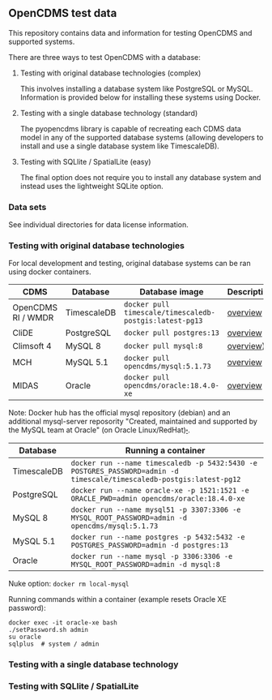 ## OpenCDMS test data

This repository contains data and information for testing OpenCDMS and supported systems.

There are three ways to test OpenCDMS with a database:
1. Testing with original database technologies (complex)

    This involves installing a database system like PostgreSQL or MySQL. Information is provided below for installing these systems using Docker.
    
2. Testing with a single database technology (standard)

    The pyopencdms library is capable of recreating each CDMS data model in any of the supported database systems (allowing developers to install and use a single database system like TimescaleDB).

3. Testing with SQLlite / SpatialLite (easy)

    The final option does not require you to install any database system and instead uses the lightweight SQLite option.

### Data sets

See individual directories for data license information.

### Testing with original database technologies

For local development and testing, original database systems can be ran using docker containers.

| CDMS               | Database    | Database image | Description |
|--------------------|-------------|----------------|-------------|
| OpenCDMS RI / WMDR | TimescaleDB | `docker pull timescale/timescaledb-postgis:latest-pg13` | [overview](https://github.com/timescale/timescaledb-docker) |
| CliDE              | PostgreSQL  | `docker pull postgres:13`                               | [overview](https://hub.docker.com/_/postgres) |
| Climsoft 4         | MySQL 8     | `docker pull mysql:8`                                   | [overview](https://hub.docker.com/_/mysql)) |
| MCH                | MySQL 5.1   | `docker pull opencdms/mysql:5.1.73`                     | [overview](https://github.com/opencdms/mysql-5.1.73) |
| MIDAS              | Oracle      | `docker pull opencdms/oracle:18.4.0-xe`                 | [overview](https://github.com/oracle/docker-images/tree/main/OracleDatabase/SingleInstance) |

Note: Docker hub has the official mysql repository (debian) and an additional mysql-server reposority "Created, maintained and supported by the MySQL team at Oracle" (on Oracle Linux/RedHat)[⬞](https://stackoverflow.com/questions/44854843/docker-is-there-any-difference-between-the-two-mysql-docker-images).

| Database    | Running a container |
|-------------|---------------------|
| TimescaleDB | `docker run --name timescaledb -p 5432:5430 -e POSTGRES_PASSWORD=admin -d timescale/timescaledb-postgis:latest-pg12` |
| PostgreSQL  | `docker run --name oracle-xe -p 1521:1521 -e ORACLE_PWD=admin opencdms/oracle:18.4.0-xe` |
| MySQL 8     | `docker run --name mysql51 -p 3307:3306 -e MYSQL_ROOT_PASSWORD=admin -d opencdms/mysql:5.1.73` |
| MySQL 5.1   | `docker run --name postgres -p 5432:5432 -e POSTGRES_PASSWORD=admin -d postgres:13` |
| Oracle      | `docker run --name mysql -p 3306:3306 -e MYSQL_ROOT_PASSWORD=admin -d mysql:8` |

Nuke option: `docker rm local-mysql`

Running commands within a container (example resets Oracle XE password):
```
docker exec -it oracle-xe bash
./setPassword.sh admin
su oracle
sqlplus  # system / admin
```

### Testing with a single database technology


### Testing with SQLlite / SpatialLite

